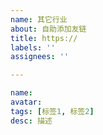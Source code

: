 ```yaml
---
name: 其它行业
about: 自助添加友链
title: https://
labels: ''
assignees: ''

---
```

<!-- 您可以在 issue 下方追加评论告知您的行业 -->
```yaml
name:
avatar:
tags: [标签1, 标签2]
desc: 描述
```
